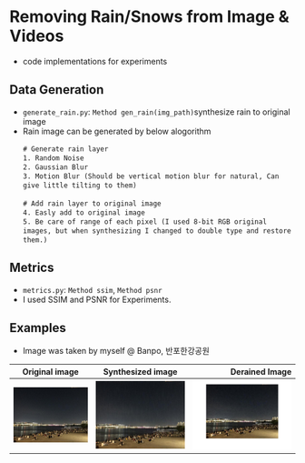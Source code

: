 # Removing Rain/Snows from Image & Videos

- code implementations for experiments


## Data Generation
- `generate_rain.py`: `Method gen_rain(img_path)`synthesize rain to original image
- Rain image can be generated by below alogorithm
	```
	# Generate rain layer
	1. Random Noise
	2. Gaussian Blur
	3. Motion Blur (Should be vertical motion blur for natural, Can give little tilting to them)

	# Add rain layer to original image
	4. Easly add to original image
	5. Be care of range of each pixel (I used 8-bit RGB original images, but when synthesizing I changed to double type and restore them.) 
	```

## Metrics
- `metrics.py`: `Method ssim`, `Method psnr`
- I used SSIM and PSNR for Experiments.

## Examples
- Image was taken by myself @ Banpo, 반포한강공원

|Original image| Synthesized image | Derained Image|
|---|:---:|---:|
|![original_img](./IMG_4133_original.jpg)|![synth_image](IMG_4133_synth.jpg)|![derined_image](IMG_4133_derained.jpg)|
